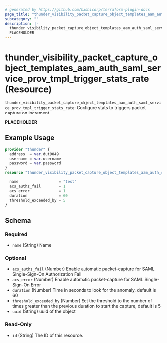 ```yaml
---
# generated by https://github.com/hashicorp/terraform-plugin-docs
page_title: "thunder_visibility_packet_capture_object_templates_aam_auth_saml_service_prov_tmpl_trigger_stats_rate Resource - terraform-provider-thunder"
subcategory: ""
description: |-
  thunder_visibility_packet_capture_object_templates_aam_auth_saml_service_prov_tmpl_trigger_stats_rate: Configure stats to triggers packet capture on increment
  PLACEHOLDER
---
```


# thunder_visibility_packet_capture_object_templates_aam_auth_saml_service_prov_tmpl_trigger_stats_rate (Resource)

`thunder_visibility_packet_capture_object_templates_aam_auth_saml_service_prov_tmpl_trigger_stats_rate`: Configure stats to triggers packet capture on increment

__PLACEHOLDER__

## Example Usage

```terraform
provider "thunder" {
  address  = var.dut9049
  username = var.username
  password = var.password
}
resource "thunder_visibility_packet_capture_object_templates_aam_auth_saml_service_prov_tmpl_trigger_stats_rate" "thunder_visibility_packet_capture_object_templates_aam_auth_saml_service_prov_tmpl_trigger_stats_rate" {

  name                  = "test"
  acs_authz_fail        = 1
  acs_error             = 1
  duration              = 60
  threshold_exceeded_by = 5
}
```

<!-- schema generated by tfplugindocs -->
## Schema

### Required

- `name` (String) Name

### Optional

- `acs_authz_fail` (Number) Enable automatic packet-capture for SAML Single-Sign-On Authorization Fail
- `acs_error` (Number) Enable automatic packet-capture for SAML Single-Sign-On Error
- `duration` (Number) Time in seconds to look for the anomaly, default is 60
- `threshold_exceeded_by` (Number) Set the threshold to the number of times greater than the previous duration to start the capture, default is 5
- `uuid` (String) uuid of the object

### Read-Only

- `id` (String) The ID of this resource.


